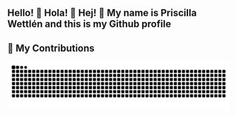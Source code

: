 ## Hello! 👋 Hola! 👋 Hej! 👋 My name is Priscilla Wettlén and this is my Github profile

<!--
**priscilla-wettlen/priscilla-wettlen** is a ✨ _special_ ✨ repository because its `README.md` (this file) appears on your GitHub profile.

Here are some ideas to get you started:

- 🔭 I’m currently working on ...
- 🌱 I’m currently learning ...
- 👯 I’m looking to collaborate on ...
- 🤔 I’m looking for help with ...
- 💬 Ask me about ...
- 📫 How to reach me: ...
- 😄 Pronouns: ...
- ⚡ Fun fact: ...
-->
## 🐍 My Contributions

<div align="center">
  <picture>
    <source media="(prefers-color-scheme: dark)" srcset="https://raw.githubusercontent.com/priscilla-wettlen/priscilla-wettlen/output/github-contribution-grid-snake-dark.svg" />
    <img alt="github-snake" src="https://raw.githubusercontent.com/priscilla-wettlen/priscilla-wettlen/output/github-contribution-grid-snake.svg" />
  </picture>
</div>


